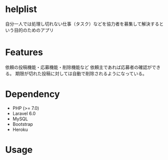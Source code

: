 # helplist
自分一人では処理し切れない仕事（タスク）などを協力者を募集して解決するという目的のためのアプリ

# Features　
依頼の投稿機能・応募機能・削除機能など
依頼主であれば応募者の確認ができる。
期限が切れた投稿に対しては自動で削除されるようになっている。

# Dependency
- PHP (>= 7.0)
- Laravel 6.0
- MySQL
- Bootstrap
- Heroku

# Usage
